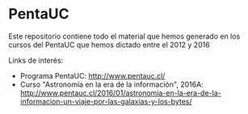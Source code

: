 # PentaUC
Este repositorio contiene todo el material que hemos generado en los cursos del PentaUC que hemos dictado entre el 2012 y 2016

Links de interés:
* Programa PentaUC: http://www.pentauc.cl/
* Curso "Astronomía en la era de la información", 2016A: http://www.pentauc.cl/2016/01/astronomia-en-la-era-de-la-informacion-un-viaje-por-las-galaxias-y-los-bytes/
